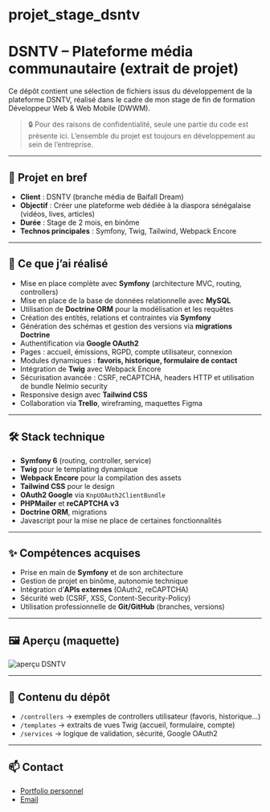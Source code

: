 # projet_stage_dsntv
# DSNTV – Plateforme média communautaire (extrait de projet)

Ce dépôt contient une sélection de fichiers issus du développement de la plateforme DSNTV, réalisé dans le cadre de mon stage de fin de formation Développeur Web & Web Mobile (DWWM).

> 🔒 Pour des raisons de confidentialité, seule une partie du code est présente ici. L’ensemble du projet est toujours en développement au sein de l’entreprise.

---

## 📌 Projet en bref

- **Client** : DSNTV (branche média de Baifall Dream)
- **Objectif** : Créer une plateforme web dédiée à la diaspora sénégalaise (vidéos, lives, articles)
- **Durée** : Stage de 2 mois, en binôme
- **Technos principales** : Symfony, Twig, Tailwind, Webpack Encore

---

## 🧠 Ce que j’ai réalisé

- Mise en place complète avec **Symfony** (architecture MVC, routing, controllers)
- Mise en place de la base de données relationnelle avec **MySQL**
- Utilisation de **Doctrine ORM** pour la modélisation et les requêtes
- Création des entités, relations et contraintes via **Symfony**
- Génération des schémas et gestion des versions via **migrations Doctrine**
- Authentification via **Google OAuth2**
- Pages : accueil, émissions, RGPD, compte utilisateur, connexion
- Modules dynamiques : **favoris, historique, formulaire de contact**
- Intégration de **Twig** avec Webpack Encore
- Sécurisation avancée : CSRF, reCAPTCHA, headers HTTP et utilisation de bundle Nelmio security
- Responsive design avec **Tailwind CSS**
- Collaboration via **Trello**, wireframing, maquettes Figma

---

## 🛠️ Stack technique

- **Symfony 6** (routing, controller, service)
- **Twig** pour le templating dynamique
- **Webpack Encore** pour la compilation des assets
- **Tailwind CSS** pour le design
- **OAuth2 Google** via `KnpUOAuth2ClientBundle`
- **PHPMailer** et **reCAPTCHA v3**
- **Doctrine ORM**, migrations
- Javascript pour la mise ne place de certaines fonctionnalités

---

## ✨ Compétences acquises

- Prise en main de **Symfony** et de son architecture
- Gestion de projet en binôme, autonomie technique
- Intégration d’**APIs externes** (OAuth2, reCAPTCHA)
- Sécurité web (CSRF, XSS, Content-Security-Policy)
- Utilisation professionnelle de **Git/GitHub** (branches, versions)

---

## 🖼️ Aperçu (maquette)

![aperçu DSNTV](./screenshot-dsntv.png)



---

## 📂 Contenu du dépôt

- `/controllers` → exemples de controllers utilisateur (favoris, historique…)
- `/templates` → extraits de vues Twig (accueil, formulaire, compte)
- `/services` → logique de validation, sécurité, Google OAuth2


---

## 📫 Contact

- [Portfolio personnel](https://paulfenelon.fr)
- [Email](mailto:dev@paulfenelon.fr)
 
